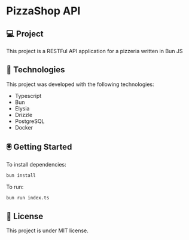 # PizzaShop API

## 💻 Project

This project is a RESTFul API application for a pizzeria written in Bun JS

## 🚀 Technologies

This project was developed with the following technologies:

- Typescript
- Bun
- Elysia
- Drizzle
- PostgreSQL
- Docker

## 🖲️ Getting Started

To install dependencies:

```bash
bun install
```

To run:

```bash
bun run index.ts
```

## 📝 License

This project is under MIT license.

